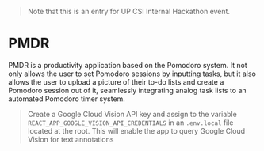 > Note that this is an entry for UP CSI Internal Hackathon event.

# PMDR

PMDR is a productivity application based on the Pomodoro system. It not only allows the user to set Pomodoro sessions by inputting tasks, but it also allows the user to upload a picture of their to-do lists and create a Pomodoro session out of it, seamlessly integrating analog task lists to an automated Pomodoro timer system.

> Create a Google Cloud Vision API key and assign to the variable `REACT_APP_GOOGLE_VISION_API_CREDENTIALS` in an `.env.local` file located at the root. This will enable the app to query Google Cloud Vision for text annotations 

